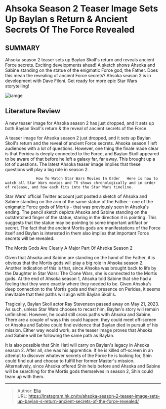 # Ahsoka Season 2 Teaser Image Sets Up Baylan s Return &amp; Ancient Secrets Of The Force Revealed


## SUMMARY 



  Ahsoka season 2 teaser sets up Baylan Skoll&#39;s return and reveals ancient Force secrets. Exciting developments ahead!   A sketch shows Ahsoka and Sabine standing on the statue of the enigmatic Force god, the Father. Does this mean the revealing of ancient Force secrets?   Ahsoka season 2 is in development with Dave Filoni. Get ready for more epic Star Wars storytelling!  

![iamge](https://static1.srcdn.com/wordpress/wp-content/uploads/2023/08/ahsoka-premiere-star-wars-theories-change-galaxy.jpg)

## Literature Review
A new teaser image for Ahsoka season 2 has just dropped, and it sets up both Baylan Skoll&#39;s return &amp; the reveal of ancient secrets of the Force.




A teaser image for Ahsoka season 2 just dropped, and it sets up Baylan Skoll&#39;s return and the reveal of ancient Force secrets. Ahsoka season 1 left audiences with a lot of questions. However, one thing the finale made clear is that Peridea is deeply connected to the Force, and Baylan Skoll appeared to be aware of that before he left a galaxy far, far away. This brought up a lot of questions. The latest Ahsoka teaser image implies that these questions will play a big role in season 2.




                  How To Watch Star Wars Movies In Order   Here is how to watch all Star Wars movies and TV shows chronologically and in order of release, and how each fits into the Star Wars timeline.    

Star Wars&#39; official Twitter account just posted a sketch of Ahsoka and Sabine standing on the arm of the same statue of the Father - one of the enigmatic Force gods of Mortis - that was previously seen in Ahsoka&#39;s ending. The pencil sketch depicts Ahsoka and Sabine standing on the outstretched finger of the statue, staring in the direction it is pointing. This suggests that the statue may be pointing to some important artifact or secret. The fact that the ancient Mortis gods are manifestations of the Force itself and Baylan is interested in them also implies that important Force secrets will be revealed.


 





 The Mortis Gods Are Clearly A Major Part Of Ahsoka Season 2 
          

Given that Ahsoka and Sabine are standing on the hand of the Father, it is obvious that the Mortis gods will play a big role in Ahsoka season 2. Another indication of this is that, since Ahsoka was brought back to life by the Daughter in Star Wars: The Clone Wars, she is connected to the Mortis gods. At the end of Ahsoka season 1, Ahsoka told Sabine that she had a feeling that they were exactly where they needed to be. Given Ahsoka&#39;s deep connection to the Mortis gods and their presence on Peridea, it seems inevitable that their paths will align with Baylan Skoll&#39;s.

Tragically, Baylan Skoll actor Ray Stevenson passed away on May 21, 2023. As such, unless Star Wars chooses to recast him, Baylan&#39;s story will remain unfinished. However, he could still cross paths with Ahsoka and Sabine. There are a couple of ways this could happen: they could meet off-screen or Ahsoka and Sabine could find evidence that Baylan died in pursuit of his mission. Either way would work, as the teaser image proves that Ahsoka and Sabine will be following the same path as Baylan.




It is also possible that Shin Hati will carry on Baylan&#39;s legacy in Ahsoka season 2. After all, she was his apprentice. If he is killed off-screen in an attempt to discover whatever secrets of the Force he is looking for, Shin could find out and choose to fulfill her former Master&#39;s mission. Alternatively, since Ahsoka offered Shin help before and Ahsoka and Sabine will be searching for the Mortis gods themselves in season 2, Shin could team up with them.



---

> Author: [Ella](https://instagram.hk.cn/)  
> URL: https://instagram.hk.cn/tv/ahsoka-season-2-teaser-image-sets-up-baylan-s-return-ancient-secrets-of-the-force-revealed/  


